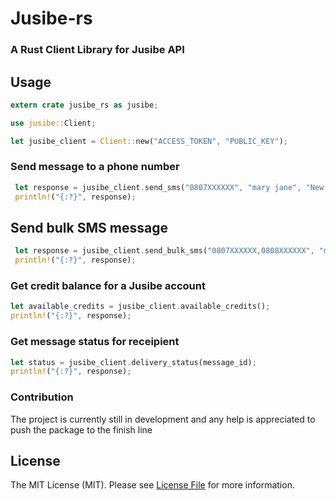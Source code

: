 # Jusibe-rs
  ### A Rust Client Library for Jusibe API
  
## Usage

```rust
extern crate jusibe_rs as jusibe;

use jusibe::Client;

let jusibe_client = Client::new("ACCESS_TOKEN", "PUBLIC_KEY");
```

### Send message to a phone number
```rust
 let response = jusibe_client.send_sms("0807XXXXXX", "mary jane", "New Message");
 println!("{:?}", response);
```

## Send bulk SMS message
```rust
 let response = jusibe_client.send_bulk_sms("0807XXXXXX,0808XXXXXX", "mary jane", "New Message");
 println!("{:?}", response);
```

### Get credit balance for a Jusibe account
```rust
let available_credits = jusibe_client.available_credits();
println!("{:?}", response);
```

### Get message status for receipient
```rust
let status = jusibe_client.delivery_status(message_id);
println!("{:?}", response);
```

### Contribution
The project is currently still in development and any help is appreciated to push the package to the finish line

## License

The MIT License (MIT). Please see [License File](LICENSE.md) for more information.
